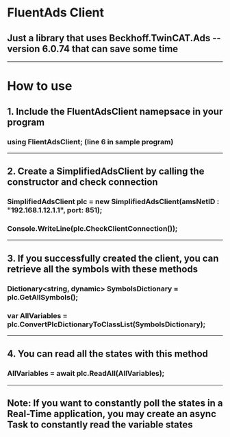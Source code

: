 # FluentAds Client
## Just a library that uses Beckhoff.TwinCAT.Ads --version 6.0.74 that can save some time
----
# How to use
## 1. Include the FluentAdsClient namepsace in your program
### using FlientAdsClient; (line 6 in sample program)
---
## 2. Create a SimplifiedAdsClient by calling the constructor and check connection
### SimplifiedAdsClient plc = new SimplifiedAdsClient(amsNetID : "192.168.1.12.1.1", port: 851);
### Console.WriteLine(plc.CheckClientConnection());
---
## 3. If you successfully created the client, you can retrieve all the symbols with these methods
### Dictionary<string, dynamic> SymbolsDictionary = plc.GetAllSymbols();
### var AllVariables = plc.ConvertPlcDictionaryToClassList(SymbolsDictionary);
---
## 4. You can read all the states with this method
### AllVariables = await plc.ReadAll(AllVariables);
---
## Note: If you want to constantly poll the states in a Real-Time application, you may create an async Task to constantly read the variable states